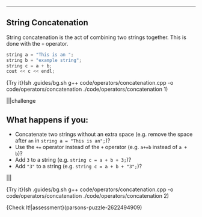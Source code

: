 ---

## String Concatenation
String concatenation is the act of combining two strings together. This is done with the `+` operator.

```c++
string a = "This is an ";
string b = "example string";
string c = a + b;
cout << c << endl;
```

{Try it}(sh .guides/bg.sh g++ code/operators/concatenation.cpp -o code/operators/concatenation ./code/operators/concatenation 1)

|||challenge
## What happens if you:
* Concatenate two strings without an extra space (e.g. remove the space after `an` in `string a = "This is an";`)?
* Use the `+=` operator instead of the `+` operator (e.g. `a+=b` instead of `a + b`)?
* Add `3` to a string (e.g. `string c = a + b + 3;`)?
* Add `"3"` to a string (e.g. `string c = a + b + "3";`)?

|||

{Try it}(sh .guides/bg.sh g++ code/operators/concatenation.cpp -o code/operators/concatenation ./code/operators/concatenation 2)

{Check It!|assessment}(parsons-puzzle-2622494909)
